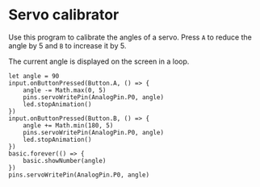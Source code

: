 # Servo calibrator

Use this program to calibrate the angles of a servo. Press `A` to reduce the angle by 5 and `B` to increase it by 5.

The current angle is displayed on the screen in a loop.

```blocks
let angle = 90
input.onButtonPressed(Button.A, () => {
    angle -= Math.max(0, 5)
    pins.servoWritePin(AnalogPin.P0, angle)
    led.stopAnimation()
})
input.onButtonPressed(Button.B, () => {
    angle += Math.min(180, 5)
    pins.servoWritePin(AnalogPin.P0, angle)
    led.stopAnimation()
})
basic.forever(() => {
    basic.showNumber(angle)    
})
pins.servoWritePin(AnalogPin.P0, angle)
```